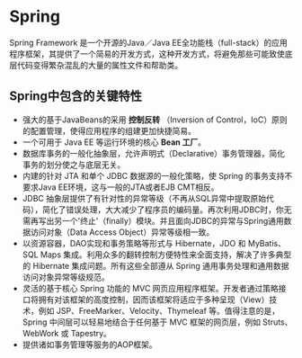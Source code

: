 # Spring

Spring Framework 是一个开源的Java／Java EE全功能栈（full-stack）的应用程序框架，其提供了一个简易的开发方式，这种开发方式，将避免那些可能致使底层代码变得繁杂混乱的大量的属性文件和帮助类。

## Spring中包含的关键特性

  - 强大的基于JavaBeans的采用 **控制反转** （Inversion of Control，IoC）原则的配置管理，使得应用程序的组建更加快捷简易。
  - 一个可用于 Java EE 等运行环境的核心 **Bean 工厂**。
  - 数据库事务的一般化抽象层，允许声明式（Declarative）事务管理器，简化事务的划分使之与底层无关。
  - 内建的针对 JTA 和单个 JDBC 数据源的一般化策略，使 Spring 的事务支持不要求Java EE环境，这与一般的JTA或者EJB CMT相反。
  - JDBC 抽象层提供了有针对性的异常等级（不再从SQL异常中提取原始代码），简化了错误处理，大大减少了程序员的编码量。再次利用JDBC时，你无需再写出另一个'终止'（finally）模块。并且面向JDBC的异常与Spring通用数据访问对象（Data Access Object）异常等级相一致。
  - 以资源容器，DAO实现和事务策略等形式与 Hibernate，JDO 和 MyBatis、SQL Maps 集成。利用众多的翻转控制方便特性来全面支持，解决了许多典型的 Hibernate 集成问题。所有这些全部遵从 Spring 通用事务处理和通用数据访问对象异常等级规范。
  - 灵活的基于核心 Spring 功能的 MVC 网页应用程序框架。开发者通过策略接口将拥有对该框架的高度控制，因而该框架将适应于多种呈现（View）技术，例如 JSP、FreeMarker、Velocity、Thymeleaf 等。值得注意的是，Spring 中间层可以轻易地结合于任何基于 MVC 框架的网页层，例如 Struts、WebWork 或 Tapestry。
  - 提供诸如事务管理等服务的AOP框架。
